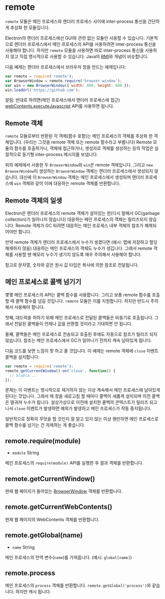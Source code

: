 ﻿# remote

`remote` 모듈은 메인 프로세스와 랜더러 프로세스 사이에 inter-process 통신을 간단하게 추상화 한 모듈입니다.

Electron의 랜더러 프로세스에선 GUI와 관련 없는 모듈만 사용할 수 있습니다.
기본적으로 랜더러 프로세스에서 메인 프로세스의 API를 사용하려면 inter-process 통신을 사용해야 합니다.
하지만 `remote` 모듈을 사용하면 따로 inter-process 통신을 사용하지 않고 직접 명시적으로 사용할 수 있습니다.
Java의 [RMI](http://en.wikipedia.org/wiki/Java_remote_method_invocation)와 개념이 비슷합니다.

다음 예제는 랜더러 프로세스에서 브라우저 창을 만드는 예제입니다:

```javascript
var remote = require('remote');
var BrowserWindow = remote.require('browser-window');
var win = new BrowserWindow({ width: 800, height: 600 });
win.loadUrl('https://github.com');
```

알림: 반대로 하려면(메인 프로세스에서 랜더러 프로세스에 접근) [webContents.executeJavascript](browser-window.md#webcontents-executejavascript-code) API를 사용하면 됩니다.

## Remote 객체

`remote` 모듈로부터 반환된 각 객체(함수 포함)는 메인 프로세스의 객체를 추상화 한 객체입니다. (우리는 그것을 remote 객체 또는 remote 함수라고 부릅니다)
Remote 모듈의 함수를 호출하거나, 객체에 접근하거나, 생성자로 객체를 생성하는 등의 작업은 실질적으로 동기형 inter-process 메시지를 보냅니다.

위의 예제에서 사용한 두 `BrowserWindow`와 `win`은 remote 객체입니다. 그리고 `new BrowserWindow`이 생성하는 `BrowserWindow` 객체는 랜더러 프로세스에서 생성되지 않습니다.
대신에 이 `BrowserWindow` 객체는 메인 프로세스에서 생성되며 랜더러 프로세스에 `win` 객체와 같이 이에 대응하는 remote 객체를 반환합니다.

## Remote 객체의 일생

Electron은 랜더러 프로세스의 remote 객체가 살아있는 한(다시 말해서 GC(garbage collection)가 일어나지 않습니다) 대응하는 메인 프로세스의 객체는 릴리즈되지 않습니다.
Remote 객체가 GC 되려면 대응하는 메인 프로세스 내부 객체의 참조가 해제되어야만 합니다.

만약 remote 객체가 랜더러 프로세스에서 누수가 생겼다면 (예시: 맵에 저장하고 할당 해제하지 않음) 대응하는 메인 프로세스의 객체도 누수가 생깁니다.
그래서 remote 객체를 사용할 땐 메모리 누수가 생기지 않도록 매우 주의해서 사용해야 합니다.

참고로 문자열, 숫자와 같은 원시 값 타입은 복사에 의한 참조로 전달됩니다.

## 메인 프로세스로 콜백 넘기기

몇몇 메인 프로세스의 API는 콜백 함수를 사용합니다. 그리고 보통 remote 함수를 호출할 때 콜백 함수를 넘길 것입니다.
`remote` 모듈은 이를 지원합니다. 하지만 반드시 주의해서 사용해야 합니다.

첫째, 데드락을 피하기 위해 메인 프로세스로 전달된 콜백들은 비동기로 호출됩니다.
그래서 전달된 콜백들이 언제나 값을 반환할 것이라고 기대하면 안 됩니다.

둘째, 콜백들은 메인 프로세스로 전송되고 호출된 후에도 자동으로 참조가 릴리즈 되지 않습니다.
참조는 메인 프로세스에서 GC가 일어나기 전까지 계속 남아있게 됩니다.

다음 코드를 보면 느낌이 팟 하고 올 것입니다. 이 예제는 remote 객체에 `close` 이벤트 콜백을 설치합니다:

```javascript
var remote = require('remote');
remote.getCurrentWindow().on('close', function() {
  // blabla...
});
```

문제는 이 이벤트는 명시적으로 제거하지 않는 이상 계속해서 메인 프로세스에 남아있게 된다는 것입니다.
그래서 매 창을 새로고침 할 때마다 콜백이 새롭게 설치되며 이전 콜백은 떨궈져 누수가 됩니다.
설상가상으로 이전에 설치한 콜백의 콘텍스트가 릴리즈 되고 나서 `close` 이벤트가 발생하면 예외가 발생하고 메인 프로세스가 작동 중지됩니다.

일반적으로 정확히 무엇을 할 것인지 잘 알고 있지 않는 이상 웬만하면 메인 프로세스로 콜백 함수를 넘기는 건 자제하는 게 좋습니다.

## remote.require(module)

* `module` String

메인 프로세스의 `require(module)` API를 실행한 후 결과 객체를 반환합니다.

## remote.getCurrentWindow()

현재 웹 페이지가 들어있는 [BrowserWindow](browser-window.md) 객체를 반환합니다.

## remote.getCurrentWebContents()

현재 웹 페이지의 WebContents 객체를 반환합니다.

## remote.getGlobal(name)

* `name` String

메인 프로세스의 전역 변수(`name`)를 가져옵니다. (예시: `global[name]`)

## remote.process

메인 프로세스의 `process` 객체를 반환합니다. `remote.getGlobal('process')`와 같습니다. 하지만 캐시 됩니다.
